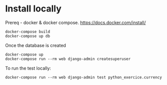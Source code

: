 # Install locally

Prereq - docker & docker compose. https://docs.docker.com/install/
```
docker-compose build
docker-compose up db
```

Once the database is created
```
docker-compose up
docker-compose run --rm web django-admin createsuperuser
```

To run the test locally:
```
docker-compose run --rm web django-admin test python_exercice.currency
```
